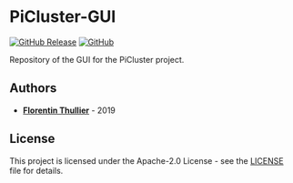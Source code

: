 # PiCluster-GUI

[![GitHub Release](https://img.shields.io/github/release/FlorentinTh/PiCluster-GUI?style=flat-square)](https://github.com/FlorentinTh/PiCluster-GUI/releases) [![GitHub](https://img.shields.io/github/license/FlorentinTh/PiCluster-GUI?style=flat-square)](https://github.com/FlorentinTh/PiCluster-GUI/blob/master/LICENSE)

Repository of the GUI for the PiCluster project.

## Authors

- [**Florentin Thullier**](https://github.com/FlorentinTh) - 2019

## License

This project is licensed under the Apache-2.0 License - see the [LICENSE](LICENSE) file for details.

